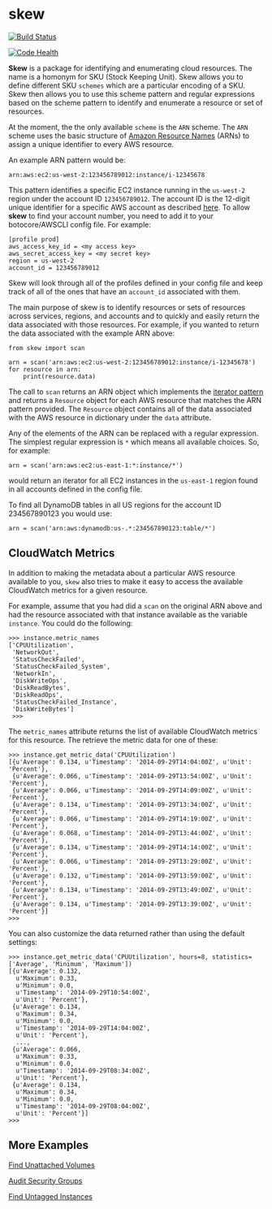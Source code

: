 skew
====

[![Build Status](https://travis-ci.org/scopely-devops/skew.svg?branch=develop)](https://travis-ci.org/scopely-devops/skew)

[![Code Health](https://landscape.io/github/scopely-devops/skew/develop/landscape.png)](https://landscape.io/github/scopely-devops/skew/develop)

**Skew** is a package for identifying and enumerating cloud resources.
The name is a homonym for SKU (Stock Keeping Unit).  Skew allows you to
define different SKU ``schemes`` which are a particular encoding of a
SKU.  Skew then allows you to use this scheme pattern and regular expressions
based on the scheme pattern to identify and enumerate a resource or set
of resources.

At the moment, the the only available ``scheme`` is the ``ARN`` scheme.
The ``ARN`` scheme uses the basic structure of
[Amazon Resource Names](http://docs.aws.amazon.com/general/latest/gr/aws-arns-and-namespaces.html) (ARNs) to assign a unique identifier to every AWS
resource.

An example ARN pattern would be:

    arn:aws:ec2:us-west-2:123456789012:instance/i-12345678

This pattern identifies a specific EC2 instance running in the ``us-west-2``
region under the account ID ``123456789012``.  The account ID is the 12-digit
unique identifier for a specific AWS account as described
[here](http://docs.aws.amazon.com/general/latest/gr/acct-identifiers.html).
To allow **skew** to find your account number, you need to add it to your
botocore/AWSCLI config file.  For example:

    [profile prod]
    aws_access_key_id = <my access key>
    aws_secret_access_key = <my secret key>
    region = us-west-2
    account_id = 123456789012

Skew will look through all of the profiles defined in your config file and
keep track of all of the ones that have an ``account_id`` associated with
them.

The main purpose of skew is to identify resources or sets of resources 
across services, regions, and accounts and to quickly and easily return the
data associated with those resources. For example, if you wanted to return
the data associated with the example ARN above:

    from skew import scan

	arn = scan('arn:aws:ec2:us-west-2:123456789012:instance/i-12345678')
	for resource in arn:
	    print(resource.data)

The call to ``scan`` returns an ARN object which implements the
[iterator pattern](https://docs.python.org/2/library/stdtypes.html#iterator-types)
and returns a ``Resource`` object for each AWS resource that matches the
ARN pattern provided.  The ``Resource`` object contains all of the data
associated with the AWS resource in dictionary under the ``data`` attribute.

Any of the elements of the ARN can be replaced with a regular expression.
The simplest regular expression is ``*`` which means all available choices.
So, for example:

    arn = scan('arn:aws:ec2:us-east-1:*:instance/*')

would return an iterator for all EC2 instances in the ``us-east-1`` region
found in all accounts defined in the config file.

To find all DynamoDB tables in all US regions for the account ID 234567890123
you would use:

    arn = scan('arn:aws:dynamodb:us-.*:234567890123:table/*')

CloudWatch Metrics
------------------

In addition to making the metadata about a particular AWS resource available
to you, ``skew`` also tries to make it easy to access the available CloudWatch
metrics for a given resource.

For example, assume that you had did a ``scan`` on the original ARN above
and had the resource associated with that instance available as the variable
``instance``.  You could do the following:

    >>> instance.metric_names
	['CPUUtilization',
     'NetworkOut',
     'StatusCheckFailed',
     'StatusCheckFailed_System',
     'NetworkIn',
     'DiskWriteOps',
     'DiskReadBytes',
     'DiskReadOps',
     'StatusCheckFailed_Instance',
     'DiskWriteBytes']
	 >>>

The ``metric_names`` attribute returns the list of available CloudWatch metrics
for this resource.  The retrieve the metric data for one of these:

    >>> instance.get_metric_data('CPUUtilization')
	[{u'Average': 0.134, u'Timestamp': '2014-09-29T14:04:00Z', u'Unit': 'Percent'},
     {u'Average': 0.066, u'Timestamp': '2014-09-29T13:54:00Z', u'Unit': 'Percent'},
     {u'Average': 0.066, u'Timestamp': '2014-09-29T14:09:00Z', u'Unit': 'Percent'},
     {u'Average': 0.134, u'Timestamp': '2014-09-29T13:34:00Z', u'Unit': 'Percent'},
     {u'Average': 0.066, u'Timestamp': '2014-09-29T14:19:00Z', u'Unit': 'Percent'},
     {u'Average': 0.068, u'Timestamp': '2014-09-29T13:44:00Z', u'Unit': 'Percent'},
     {u'Average': 0.134, u'Timestamp': '2014-09-29T14:14:00Z', u'Unit': 'Percent'},
     {u'Average': 0.066, u'Timestamp': '2014-09-29T13:29:00Z', u'Unit': 'Percent'},
     {u'Average': 0.132, u'Timestamp': '2014-09-29T13:59:00Z', u'Unit': 'Percent'},
     {u'Average': 0.134, u'Timestamp': '2014-09-29T13:49:00Z', u'Unit': 'Percent'},
     {u'Average': 0.134, u'Timestamp': '2014-09-29T13:39:00Z', u'Unit': 'Percent'}]
    >>>

You can also customize the data returned rather than using the default settings:

    >>> instance.get_metric_data('CPUUtilization', hours=8, statistics=['Average', 'Minimum', 'Maximum'])
	[{u'Average': 0.132,
      u'Maximum': 0.33,
      u'Minimum': 0.0,
      u'Timestamp': '2014-09-29T10:54:00Z',
      u'Unit': 'Percent'},
     {u'Average': 0.134,
      u'Maximum': 0.34,
      u'Minimum': 0.0,
      u'Timestamp': '2014-09-29T14:04:00Z',
      u'Unit': 'Percent'},
	  ...,
     {u'Average': 0.066,
      u'Maximum': 0.33,
      u'Minimum': 0.0,
      u'Timestamp': '2014-09-29T08:34:00Z',
      u'Unit': 'Percent'},
     {u'Average': 0.134,
      u'Maximum': 0.34,
      u'Minimum': 0.0,
      u'Timestamp': '2014-09-29T08:04:00Z',
      u'Unit': 'Percent'}]
    >>>
	  
More Examples
-------------

[Find Unattached Volumes](https://gist.github.com/garnaat/73804a6b0bd506ee6075)

[Audit Security Groups](https://gist.github.com/garnaat/4123f1aefe7d65df9b48)

[Find Untagged Instances](https://gist.github.com/garnaat/11004f5661b4798d27c7)
